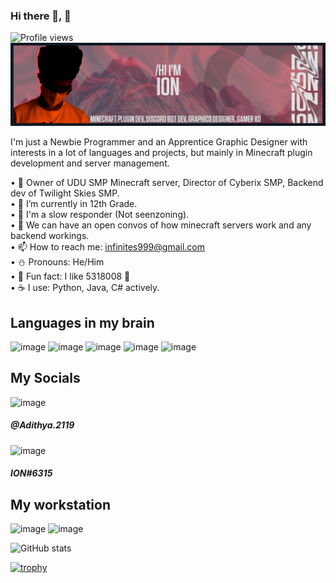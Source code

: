 ### Hi there 👋, 👀
![Profile views](https://gpvc.arturio.dev/captainion2119)  
![](https://raw.githubusercontent.com/captainion2119/captainion2119/b7690092be4d5209506de416fa45b86e5a40bd51/media/banner.png)

I'm just a Newbie Programmer and an Apprentice Graphic Designer with interests in a lot of languages and projects, but mainly in Minecraft plugin development and server management.

• 🔭 Owner of UDU SMP Minecraft server, Director of Cyberix SMP, Backend dev of Twilight Skies SMP.  
• 🌴 I’m currently in 12th Grade.  
• 🚀 I'm a slow responder (Not seenzoning).  
• 💬 We can have an open convos of how minecraft servers work and any backend workings.  
• 📫 How to reach me: infinites999@gmail.com  
• ⛄️ Pronouns: He/Him  
• 🍪 Fun fact: I like 5318008 👀  
• ☕ I use: Python, Java, C# actively.

## Languages in my brain
![image](https://img.shields.io/badge/C%23-239120?style=for-the-badge&logo=c-sharp&logoColor=white) ![image](https://img.shields.io/badge/Java-ED8B00?style=for-the-badge&logo=java&logoColor=white) ![image](https://img.shields.io/badge/Lua-2C2D72?style=for-the-badge&logo=lua&logoColor=white) ![image](https://img.shields.io/badge/Python-FFD43B?style=for-the-badge&logo=python&logoColor=blue) ![image](https://img.shields.io/badge/MySQL-005C84?style=for-the-badge&logo=mysql&logoColor=white)

## My Socials
![image](https://img.shields.io/badge/Instagram-E4405F?style=for-the-badge&logo=instagram&logoColor=white)  
##### @Adithya.2119  
![image](https://img.shields.io/badge/Discord-7289DA?style=for-the-badge&logo=discord&logoColor=white)  
##### ION#6315

## My workstation
![image](https://img.shields.io/badge/GPU-RTX--2070S-green?style=for-the-badge&logo=nvidia) ![image](https://img.shields.io/badge/Intel%20Core_i5_10th-0071C5?style=for-the-badge&logo=intel&logoColor=white)


![GitHub stats](https://github-readme-stats.vercel.app/api?username=captainion2119&show_icons=true)   

[![trophy](https://github-profile-trophy.vercel.app/?username=captainion2119)](https://github.com/ryo-ma/github-profile-trophy)
